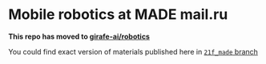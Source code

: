 # Mobile robotics at MADE mail.ru

**This repo has moved to [girafe-ai/robotics](https://github.com/girafe-ai/robotics)**

You could find exact version of materials published here in [`21f_made` branch](https://github.com/girafe-ai/robotics/tree/21f_made)
